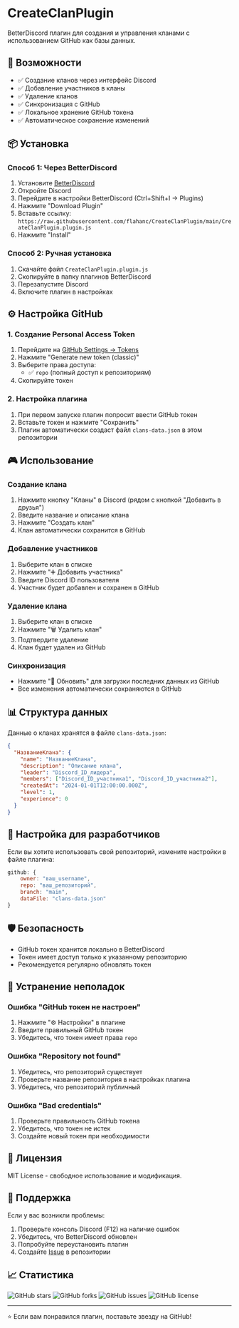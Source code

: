 # CreateClanPlugin

BetterDiscord плагин для создания и управления кланами с использованием GitHub как базы данных.

## 🚀 Возможности

- ✅ Создание кланов через интерфейс Discord
- ✅ Добавление участников в кланы
- ✅ Удаление кланов
- ✅ Синхронизация с GitHub
- ✅ Локальное хранение GitHub токена
- ✅ Автоматическое сохранение изменений

## 📦 Установка

### Способ 1: Через BetterDiscord
1. Установите [BetterDiscord](https://betterdiscord.app/)
2. Откройте Discord
3. Перейдите в настройки BetterDiscord (Ctrl+Shift+I → Plugins)
4. Нажмите "Download Plugin"
5. Вставьте ссылку: `https://raw.githubusercontent.com/flahanc/CreateClanPlugin/main/CreateClanPlugin.plugin.js`
6. Нажмите "Install"

### Способ 2: Ручная установка
1. Скачайте файл `CreateClanPlugin.plugin.js`
2. Скопируйте в папку плагинов BetterDiscord
3. Перезапустите Discord
4. Включите плагин в настройках

## ⚙️ Настройка GitHub

### 1. Создание Personal Access Token
1. Перейдите на [GitHub Settings → Tokens](https://github.com/settings/tokens)
2. Нажмите "Generate new token (classic)"
3. Выберите права доступа:
   - ✅ `repo` (полный доступ к репозиториям)
4. Скопируйте токен

### 2. Настройка плагина
1. При первом запуске плагин попросит ввести GitHub токен
2. Вставьте токен и нажмите "Сохранить"
3. Плагин автоматически создаст файл `clans-data.json` в этом репозитории

## 🎮 Использование

### Создание клана
1. Нажмите кнопку "Кланы" в Discord (рядом с кнопкой "Добавить в друзья")
2. Введите название и описание клана
3. Нажмите "Создать клан"
4. Клан автоматически сохранится в GitHub

### Добавление участников
1. Выберите клан в списке
2. Нажмите "➕ Добавить участника"
3. Введите Discord ID пользователя
4. Участник будет добавлен и сохранен в GitHub

### Удаление клана
1. Выберите клан в списке
2. Нажмите "🗑️ Удалить клан"
3. Подтвердите удаление
4. Клан будет удален из GitHub

### Синхронизация
- Нажмите "🔄 Обновить" для загрузки последних данных из GitHub
- Все изменения автоматически сохраняются в GitHub

## 📊 Структура данных

Данные о кланах хранятся в файле `clans-data.json`:

```json
{
  "НазваниеКлана": {
    "name": "НазваниеКлана",
    "description": "Описание клана",
    "leader": "Discord_ID_лидера",
    "members": ["Discord_ID_участника1", "Discord_ID_участника2"],
    "createdAt": "2024-01-01T12:00:00.000Z",
    "level": 1,
    "experience": 0
  }
}
```

## 🔧 Настройка для разработчиков

Если вы хотите использовать свой репозиторий, измените настройки в файле плагина:

```javascript
github: {
    owner: "ваш_username",
    repo: "ваш_репозиторий",
    branch: "main",
    dataFile: "clans-data.json"
}
```

## 🛡️ Безопасность

- GitHub токен хранится локально в BetterDiscord
- Токен имеет доступ только к указанному репозиторию
- Рекомендуется регулярно обновлять токен

## 🐛 Устранение неполадок

### Ошибка "GitHub токен не настроен"
1. Нажмите "⚙️ Настройки" в плагине
2. Введите правильный GitHub токен
3. Убедитесь, что токен имеет права `repo`

### Ошибка "Repository not found"
1. Убедитесь, что репозиторий существует
2. Проверьте название репозитория в настройках плагина
3. Убедитесь, что репозиторий публичный

### Ошибка "Bad credentials"
1. Проверьте правильность GitHub токена
2. Убедитесь, что токен не истек
3. Создайте новый токен при необходимости

## 📝 Лицензия

MIT License - свободное использование и модификация.

## 🤝 Поддержка

Если у вас возникли проблемы:
1. Проверьте консоль Discord (F12) на наличие ошибок
2. Убедитесь, что BetterDiscord обновлен
3. Попробуйте переустановить плагин
4. Создайте [Issue](https://github.com/flahanc/CreateClanPlugin/issues) в репозитории

## 📈 Статистика

![GitHub stars](https://img.shields.io/github/stars/flahanc/CreateClanPlugin)
![GitHub forks](https://img.shields.io/github/forks/flahanc/CreateClanPlugin)
![GitHub issues](https://img.shields.io/github/issues/flahanc/CreateClanPlugin)
![GitHub license](https://img.shields.io/github/license/flahanc/CreateClanPlugin)

---

⭐ Если вам понравился плагин, поставьте звезду на GitHub! 